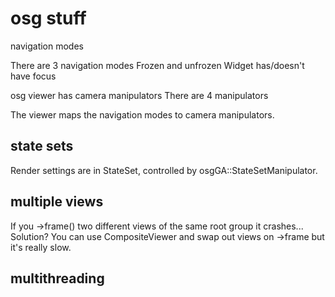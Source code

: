 
# osg stuff

navigation modes

There are 3 navigation modes
Frozen and unfrozen
Widget has/doesn't have focus

osg viewer has camera manipulators
There are 4 manipulators

The viewer maps the navigation modes to camera manipulators.

## state sets

Render settings are in StateSet, controlled by osgGA::StateSetManipulator.

## multiple views

If you ->frame() two different views of the same root group it crashes...
Solution?
You can use CompositeViewer and swap out views on ->frame but it's really slow.

## multithreading

